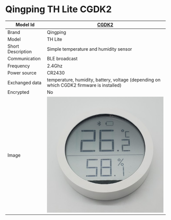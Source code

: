 # Qingping TH Lite CGDK2

|Model Id|[CGDK2](https://github.com/theengs/decoder/blob/development/src/devices/CGDK2_json.h)|
|-|-|
|Brand|Qingping|
|Model|TH Lite|
|Short Description|Simple temperature and humidity sensor|
|Communication|BLE broadcast|
|Frequency|2.4Ghz|
|Power source|CR2430|
|Exchanged data|temperature, humidity, battery, voltage (depending on which CGDK2 firmware is installed)|
|Encrypted|No|
|Image|![CGDK2](./../img/CGDK2.png)|